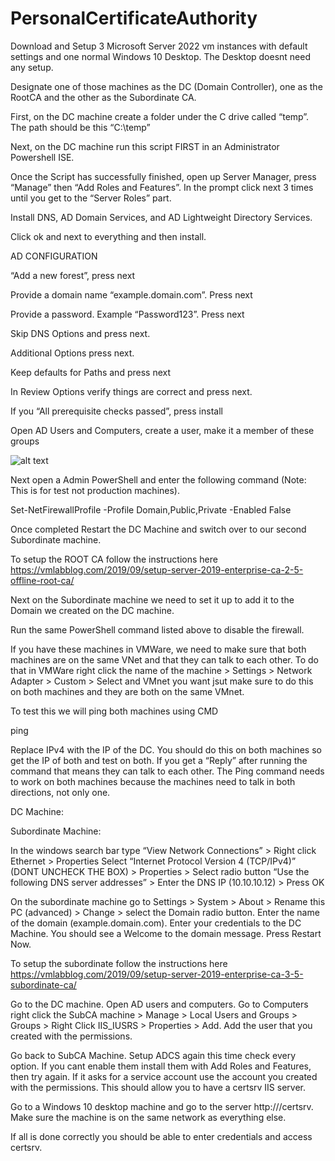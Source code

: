 # PersonalCertificateAuthority

Download and Setup 3 Microsoft Server 2022 vm instances with default settings and one normal Windows 10 Desktop. The Desktop doesnt need any setup.

Designate one of those machines as the DC (Domain Controller), one as the RootCA and the other as the Subordinate CA.

First, on the DC machine create a folder under the C drive called “temp”. The path should be this “C:\temp”

Next, on the DC machine run this script FIRST in an Administrator Powershell ISE.



Once the Script has successfully finished, open up Server Manager, press “Manage” then “Add Roles and Features”. In the prompt click next 3 times until you get to the “Server Roles” part.

Install DNS, AD Domain Services, and AD Lightweight Directory Services.

Click ok and next to everything and then install.

AD CONFIGURATION

“Add a new forest”, press next

Provide a domain name “example.domain.com”. Press next

Provide a password. Example “Password123”. Press next

Skip DNS Options and press next.

Additional Options press next.

Keep defaults for Paths and press next

In Review Options verify things are correct and press next.

If you “All prerequisite checks passed”, press install

Open AD Users and Computers, create a user, make it a member of these groups

![alt text](http://url/to/img.png)


Next open a Admin PowerShell and enter the following command (Note: This is for test not production machines).

Set-NetFirewallProfile -Profile Domain,Public,Private -Enabled False

Once completed Restart the DC Machine and switch over to our second Subordinate machine.

To setup the ROOT CA follow the instructions here
https://vmlabblog.com/2019/09/setup-server-2019-enterprise-ca-2-5-offline-root-ca/ 

Next on the Subordinate machine we need to set it up to add it to the Domain we created on the DC machine.

Run the same PowerShell command listed above to disable the firewall. 

If you have these machines in VMWare, we need to make sure that both machines are on the same VNet and that they can talk to each other. To do that in VMWare right click the name of the machine > Settings > Network Adapter > Custom > Select and VMnet you want jsut make sure to do this on both machines and they are both on the same VMnet. 

To test this we will ping both machines using CMD

ping <IPv4>

Replace IPv4 with the IP of the DC. You should do this on both machines so get the IP of both and test on both. If you get a “Reply” after running the command that means they can talk to each other. The Ping command needs to work on both machines because the machines need to talk in both directions, not only one.

DC Machine:



Subordinate Machine:



In the windows search bar type “View Network Connections” > Right click Ethernet > Properties Select “Internet Protocol Version 4 (TCP/IPv4)” (DONT UNCHECK THE BOX) > Properties > Select radio button “Use the following DNS server addresses” > Enter the DNS IP (10.10.10.12) > Press OK

On the subordinate machine go to Settings > System > About > Rename this PC (advanced) > Change > select the Domain radio button. Enter the name of the domain (example.domain.com). Enter your credentials to the DC Machine. You should see a Welcome to the domain message. Press Restart Now.

To setup the subordinate follow the instructions here
https://vmlabblog.com/2019/09/setup-server-2019-enterprise-ca-3-5-subordinate-ca/ 

Go to the DC machine. Open AD users and computers. Go to Computers right click the SubCA machine > Manage > Local Users and Groups > Groups > Right Click IIS_IUSRS > Properties > Add. Add the user that you created with the permissions.



Go back to SubCA Machine. Setup ADCS again this time check every option. If you cant enable them install them with Add Roles and Features, then try again. If it asks for a service account use the account you created with the permissions. This should allow you to have a certsrv IIS server. 

Go to a Windows 10 desktop machine and go to the server http://<subordinate-machine-name>/certsrv. Make sure the machine is on the same network as everything else. 

If all is done correctly you should be able to enter credentials and access certsrv.
